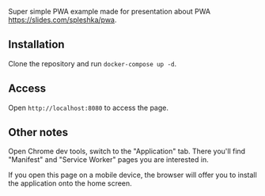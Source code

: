 Super simple PWA example made for presentation about PWA https://slides.com/spleshka/pwa.

## Installation

Clone the repository and run `docker-compose up -d`.

## Access

Open `http://localhost:8080` to access the page.

## Other notes

Open Chrome dev tools, switch to the "Application" tab.
There you'll find "Manifest" and "Service Worker" pages you are interested in.

If you open this page on a mobile device, the browser will offer you to install the application onto the home screen.
